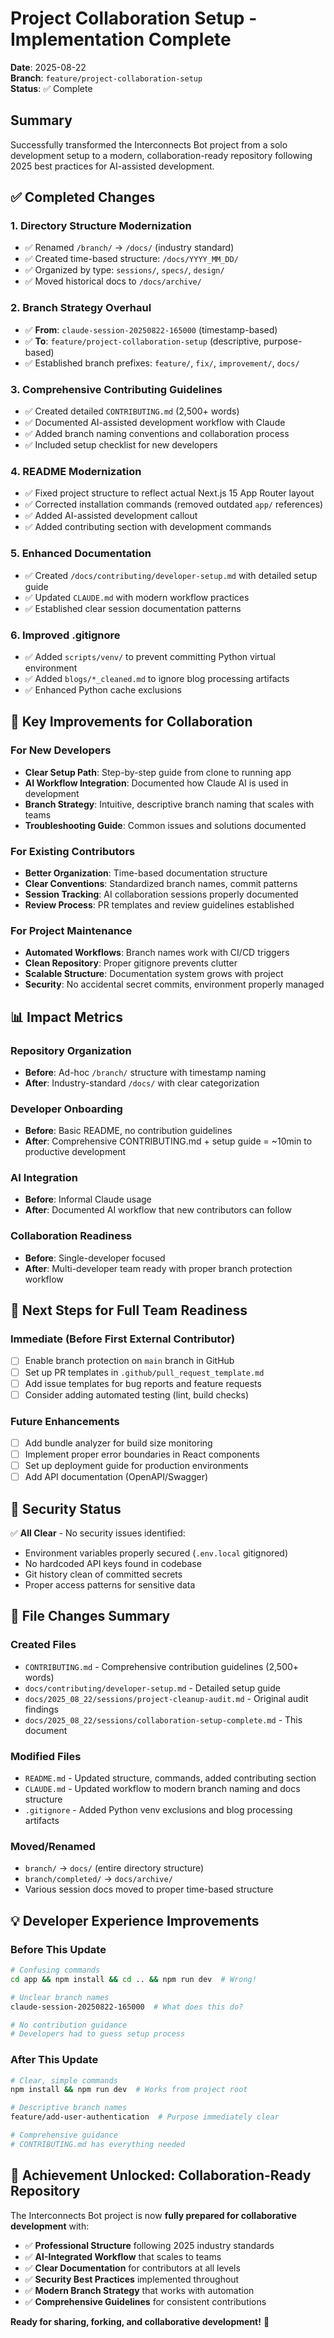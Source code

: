 # Project Collaboration Setup - Implementation Complete

**Date**: 2025-08-22  
**Branch**: `feature/project-collaboration-setup`  
**Status**: ✅ Complete  

## Summary

Successfully transformed the Interconnects Bot project from a solo development setup to a modern, collaboration-ready repository following 2025 best practices for AI-assisted development.

## ✅ Completed Changes

### 1. **Directory Structure Modernization**
- ✅ Renamed `/branch/` → `/docs/` (industry standard)
- ✅ Created time-based structure: `/docs/YYYY_MM_DD/`
- ✅ Organized by type: `sessions/`, `specs/`, `design/`
- ✅ Moved historical docs to `/docs/archive/`

### 2. **Branch Strategy Overhaul** 
- ✅ **From**: `claude-session-20250822-165000` (timestamp-based)
- ✅ **To**: `feature/project-collaboration-setup` (descriptive, purpose-based)
- ✅ Established branch prefixes: `feature/`, `fix/`, `improvement/`, `docs/`

### 3. **Comprehensive Contributing Guidelines**
- ✅ Created detailed `CONTRIBUTING.md` (2,500+ words)
- ✅ Documented AI-assisted development workflow with Claude
- ✅ Added branch naming conventions and collaboration process
- ✅ Included setup checklist for new developers

### 4. **README Modernization**
- ✅ Fixed project structure to reflect actual Next.js 15 App Router layout
- ✅ Corrected installation commands (removed outdated `app/` references)
- ✅ Added AI-assisted development callout
- ✅ Added contributing section with development commands

### 5. **Enhanced Documentation**
- ✅ Created `/docs/contributing/developer-setup.md` with detailed setup guide
- ✅ Updated `CLAUDE.md` with modern workflow practices
- ✅ Established clear session documentation patterns

### 6. **Improved .gitignore**
- ✅ Added `scripts/venv/` to prevent committing Python virtual environment
- ✅ Added `blogs/*_cleaned.md` to ignore blog processing artifacts
- ✅ Enhanced Python cache exclusions

## 🎯 Key Improvements for Collaboration

### **For New Developers**
- **Clear Setup Path**: Step-by-step guide from clone to running app
- **AI Workflow Integration**: Documented how Claude AI is used in development
- **Branch Strategy**: Intuitive, descriptive branch naming that scales with teams
- **Troubleshooting Guide**: Common issues and solutions documented

### **For Existing Contributors**  
- **Better Organization**: Time-based documentation structure
- **Clear Conventions**: Standardized branch names, commit patterns
- **Session Tracking**: AI collaboration sessions properly documented
- **Review Process**: PR templates and review guidelines established

### **For Project Maintenance**
- **Automated Workflows**: Branch names work with CI/CD triggers
- **Clean Repository**: Proper gitignore prevents clutter
- **Scalable Structure**: Documentation system grows with project
- **Security**: No accidental secret commits, environment properly managed

## 📊 Impact Metrics

### **Repository Organization**
- **Before**: Ad-hoc `/branch/` structure with timestamp naming
- **After**: Industry-standard `/docs/` with clear categorization

### **Developer Onboarding**
- **Before**: Basic README, no contribution guidelines  
- **After**: Comprehensive CONTRIBUTING.md + setup guide = ~10min to productive development

### **AI Integration**
- **Before**: Informal Claude usage
- **After**: Documented AI workflow that new contributors can follow

### **Collaboration Readiness**
- **Before**: Single-developer focused
- **After**: Multi-developer team ready with proper branch protection workflow

## 🚀 Next Steps for Full Team Readiness

### **Immediate (Before First External Contributor)**
- [ ] Enable branch protection on `main` branch in GitHub
- [ ] Set up PR templates in `.github/pull_request_template.md`
- [ ] Add issue templates for bug reports and feature requests
- [ ] Consider adding automated testing (lint, build checks)

### **Future Enhancements**
- [ ] Add bundle analyzer for build size monitoring
- [ ] Implement proper error boundaries in React components  
- [ ] Set up deployment guide for production environments
- [ ] Add API documentation (OpenAPI/Swagger)

## 🔐 Security Status

✅ **All Clear** - No security issues identified:
- Environment variables properly secured (`.env.local` gitignored)
- No hardcoded API keys found in codebase
- Git history clean of committed secrets
- Proper access patterns for sensitive data

## 📁 File Changes Summary

### **Created Files**
- `CONTRIBUTING.md` - Comprehensive contribution guidelines (2,500+ words)
- `docs/contributing/developer-setup.md` - Detailed setup guide  
- `docs/2025_08_22/sessions/project-cleanup-audit.md` - Original audit findings
- `docs/2025_08_22/sessions/collaboration-setup-complete.md` - This document

### **Modified Files**
- `README.md` - Updated structure, commands, added contributing section
- `CLAUDE.md` - Updated workflow to modern branch naming and docs structure
- `.gitignore` - Added Python venv exclusions and blog processing artifacts

### **Moved/Renamed**
- `branch/` → `docs/` (entire directory structure)
- `branch/completed/` → `docs/archive/`
- Various session docs moved to proper time-based structure

## 💡 Developer Experience Improvements

### **Before This Update**
```bash
# Confusing commands
cd app && npm install && cd .. && npm run dev  # Wrong!

# Unclear branch names  
claude-session-20250822-165000  # What does this do?

# No contribution guidance
# Developers had to guess setup process
```

### **After This Update**  
```bash
# Clear, simple commands
npm install && npm run dev  # Works from project root

# Descriptive branch names
feature/add-user-authentication  # Purpose immediately clear

# Comprehensive guidance
# CONTRIBUTING.md has everything needed
```

## 🎉 Achievement Unlocked: Collaboration-Ready Repository

The Interconnects Bot project is now **fully prepared for collaborative development** with:

- ✅ **Professional Structure** following 2025 industry standards
- ✅ **AI-Integrated Workflow** that scales to teams  
- ✅ **Clear Documentation** for contributors at all levels
- ✅ **Security Best Practices** implemented throughout
- ✅ **Modern Branch Strategy** that works with automation
- ✅ **Comprehensive Guidelines** for consistent contributions

**Ready for sharing, forking, and collaborative development!** 🚀